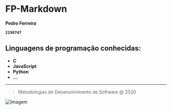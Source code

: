 # FP-Markdown
**Pedro Ferreira**  

**`2190747`**

## Linguagens de programação conhecidas:

* **C**
* **JavaScript**
* **Python**
* **...**

---

> Metodologias de Desenvolvimento de Software @ 2020

![Imagem](https://www.ipleiria.pt/wp-content/themes/ipleiria/img/logo_ipl_header.png)